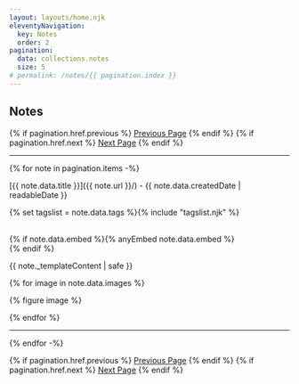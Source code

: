 ```yaml
---
layout: layouts/home.njk
eleventyNavigation:
  key: Notes
  order: 2
pagination:
  data: collections.notes
  size: 5
# permalink: /notes/{{ pagination.index }}
---
```


<section class="content-780">
<h1>Notes</h1>

{% if pagination.href.previous %}
  <a href="{{pagination.href.previous}}">Previous Page</a>
{% endif %}
{% if pagination.href.next %}
  <a href="{{pagination.href.next}}">Next Page</a>
{% endif %}

---- 

{% for note in pagination.items -%}

[{{ note.data.title }}]({{ note.url }}/) - {{ note.data.createdDate | readableDate }}

<div>{% set tagslist = note.data.tags %}{% include "tagslist.njk" %}</div>

<br/>

{% if note.data.embed %}{% anyEmbed note.data.embed %}<br/>{% endif %}

{{ note._templateContent | safe }}

{% for image in note.data.images %}

{% figure image %}

{% endfor %}

<hr/>

{% endfor -%}


{% if pagination.href.previous %}
  <a href="{{pagination.href.previous}}">Previous Page</a>
{% endif %}
{% if pagination.href.next %}
  <a href="{{pagination.href.next}}">Next Page</a>
{% endif %}

</section>
